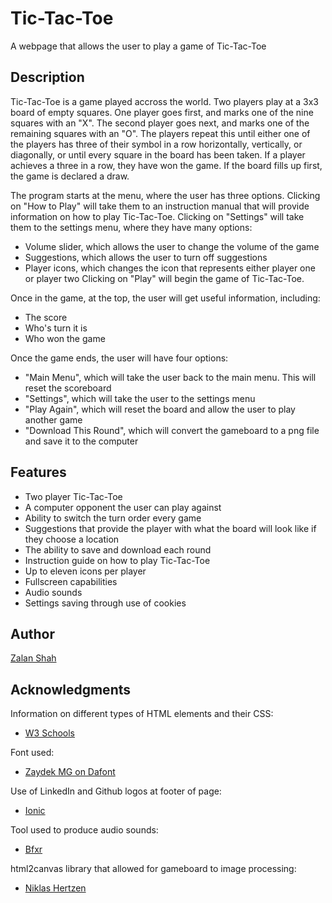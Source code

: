# Tic-Tac-Toe

A webpage that allows the user to play a game of Tic-Tac-Toe

## Description

Tic-Tac-Toe is a game played accross the world. Two players play at a 3x3 board of empty squares.
One player goes first, and marks one of the nine squares with an "X".
The second player goes next, and marks one of the remaining squares with an "O".
The players repeat this until either one of the players has three of their symbol in a row horizontally, vertically, or diagonally, or until every square in the board has been taken.
If a player achieves a three in a row, they have won the game. If the board fills up first, the game is declared a draw.

The program starts at the menu, where the user has three options.
Clicking on "How to Play" will take them to an instruction manual that will provide information on how to play Tic-Tac-Toe.
Clicking on "Settings" will take them to the settings menu, where they have many options:
* Volume slider, which allows the user to change the volume of the game
* Suggestions, which allows the user to turn off suggestions
* Player icons, which changes the icon that represents either player one or player two
Clicking on "Play" will begin the game of Tic-Tac-Toe.

Once in the game, at the top, the user will get useful information, including:
* The score
* Who's turn it is
* Who won the game

Once the game ends, the user will have four options:
* "Main Menu", which will take the user back to the main menu. This will reset the scoreboard
* "Settings", which will take the user to the settings menu
* "Play Again", which will reset the board and allow the user to play another game
* "Download This Round", which will convert the gameboard to a png file and save it to the computer

## Features

* Two player Tic-Tac-Toe
* A computer opponent the user can play against
* Ability to switch the turn order every game
* Suggestions that provide the player with what the board will look like if they choose a location
* The ability to save and download each round
* Instruction guide on how to play Tic-Tac-Toe
* Up to eleven icons per player
* Fullscreen capabilities
* Audio sounds
* Settings saving through use of cookies

## Author

[Zalan Shah](https://www.linkedin.com/in/zalan-shah)

## Acknowledgments

Information on different types of HTML elements and their CSS:
* [W3 Schools](https://www.w3schools.com/)

Font used:
* [Zaydek MG on Dafont](https://www.dafont.com/8-bit-1-6.font)

Use of LinkedIn and Github logos at footer of page:
* [Ionic](https://ionic.io/ionicons)

Tool used to produce audio sounds:
* [Bfxr](https://www.bfxr.net/)

html2canvas library that allowed for gameboard to image processing:
* [Niklas Hertzen](https://hertzen.com/)
